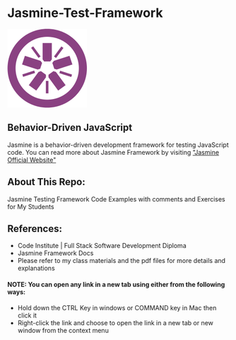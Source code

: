 
# Jasmine-Test-Framework 
![alt text](https://github.com/anmarjarjees/jasmine-framework/blob/master/readme-images/jasmine-logo.svg.png "Jasmine Framework Logo")
## Behavior-Driven JavaScript
Jasmine is a behavior-driven development framework for testing JavaScript code. 
You can read more about Jasmine Framework by visiting ["Jasmine Official Website"](https://jasmine.github.io/index.html)

## About This Repo:
Jasmine Testing Framework Code Examples with comments and Exercises for My Students

## References:
- Code Institute | Full Stack Software Development Diploma
- Jasmine Framework Docs
- Please refer to my class materials and the pdf files for more details and explanations 

#### NOTE: You can open any link in a new tab using either from the following ways:
- Hold down the CTRL Key in windows or COMMAND key in Mac then click it
- Right-click the link and choose to open the link in a new tab or new window from the context menu
